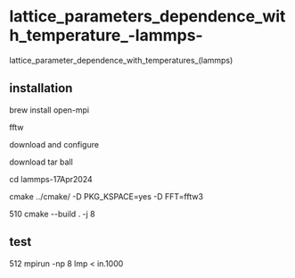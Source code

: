 # lattice_parameters_dependence_with_temperature_-lammps-
lattice_parameter_dependence_with_temperatures_(lammps)

## installation

brew install open-mpi

fftw

download and configure

download tar ball

cd lammps-17Apr2024

cmake ../cmake/ -D PKG_KSPACE=yes -D FFT=fftw3

  510  cmake --build . -j 8

  ## test

  512  mpirun -np 8 lmp < in.1000
